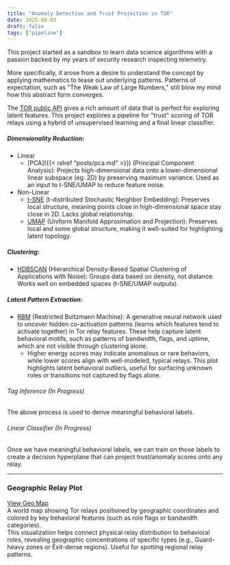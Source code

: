 ```yaml
---
title: "Anomaly Detection and Trust Projection in TOR"
date: 2025-08-03
draft: false
tags: ["pipeline"]
---
```


This project started as a sandbox to learn data science algorithms with a passion backed by my years of security research inspecting telemetry.

More specifically, it arose from a desire to understand the concept by applying mathematics to tease out underlying patterns. Patterns of expectation, such as "The Weak Law of Large Numbers," still blow my mind how this abstract form converges.

The [TOR public API](https://onionoo.torproject.org/details) gives a rich amount of data that is perfect for exploring latent features. This project explores a pipeline for "trust" scoring of TOR relays using a hybrid of unsupervised learning and a final linear classifier.

##### Dimensionality Reduction:
- Linear
	- [PCA]({{< relref "posts/pca.md" >}}) (Principal Component Analysis): Projects high-dimensional data onto a lower-dimensional linear subspace (eg: 2D) by preserving maximum variance. Used as an input to t-SNE/UMAP to reduce feature noise.
- Non-Linear
	- [t-SNE](/plots/hdbscan_cluster_on_TSNE1_vs_TSNE2_TOPF_08212025.html) (t-distributed Stochastic Neighbor Embedding): Preserves local structure, meaning points close in high-dimensional space stay close in 2D. Lacks global relationship.
	- [UMAP](/plots/hdbscan_cluster_on_UMAP1_vs_UMAP2_TOPF_08212025.html) (Uniform Manifold Approximation and Projection): Preserves local and some global structure, making it well-suited for highlighting latent topology.

##### Clustering:
- [HDBSCAN](/plots/hdbscan_cluster_on_UMAP1_vs_UMAP2_08212025.html) (Hierarchical Density-Based Spatial Clustering of Applications with Noise): Groups data based on density, not distance. Works well on embedded spaces (t-SNE/UMAP outputs).

##### Latent Pattern Extraction:
- [RBM](/plots/RBM_Energy_Overlay_UMAP_08212025.html) (Restricted Boltzmann Machine): A generative neural network used to uncover hidden co-activation patterns (learns which features tend to activate together) in Tor relay features. These help capture latent behavioral motifs, such as patterns of bandwidth, flags, and uptime, which are not visible through clustering alone. 
  - Higher energy scores may indicate anomalous or rare behaviors, while lower scores align with well-modeled, typical relays. This plot highlights latent behavioral outliers, useful for surfacing unknown roles or transitions not captured by flags alone.


###### Tag Inference (In Progress)
The above process is used to derive meaningful behavioral labels.

###### Linear Classifier (In Progress)
Once we have meaningful behavioral labels, we can train on those labels to create a decision hyperplane that can project trust/anomaly scores onto any relay.

---

### Geographic Relay Plot

[View Geo Map](/plots/Tor_Relays_Clustered_Geographically_map_09212025.html)  
A world map showing Tor relays positioned by geographic coordinates and colored by key behavioral features (such as role flags or bandwidth categories).  
This visualization helps connect physical relay distribution to behavioral roles, revealing geographic concentrations of specific types (e.g., Guard-heavy zones or Exit-dense regions). Useful for spotting regional relay patterns.
